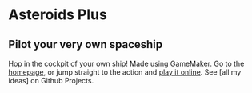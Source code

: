 # Asteroids Plus
## Pilot your very own spaceship
Hop in the cockpit of your own ship! Made using GameMaker. Go to the [homepage](https://baker531.github.io/asteroids), or jump straight to the action and [play it online](https://baker531.github.io/asteroids/game.html). See [all my ideas] on Github Projects.
